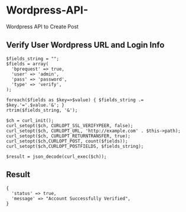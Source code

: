 # Wordpress-API-
Wordpress API to Create Post

## Verify User Wordpress URL and Login Info
    $fields_string = "";
    $fields = array(
      'bprequest' => true,
      'user' => 'admin',
      'pass' => 'password',
      'type' => 'verify',
    );

    foreach($fields as $key=>$value) { $fields_string .= $key.'='.$value.'&'; }
    rtrim($fields_string, '&');

    $ch = curl_init();
    curl_setopt($ch, CURLOPT_SSL_VERIFYPEER, false);
    curl_setopt($ch, CURLOPT_URL, 'http://example.com' . $this->path);
    curl_setopt($ch, CURLOPT_RETURNTRANSFER, true);
    curl_setopt($ch,CURLOPT_POST, count($fields));
    curl_setopt($ch,CURLOPT_POSTFIELDS, $fields_string);

    $result = json_decode(curl_exec($ch));
    
## Result
    {
      'status' => true,
      'message' => "Account Successfully Verified",
    }

